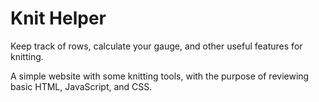 # Knit Helper
Keep track of rows, calculate your gauge, and other useful features for knitting.

A simple website with some knitting tools, with the purpose of reviewing basic HTML, JavaScript, and CSS.
